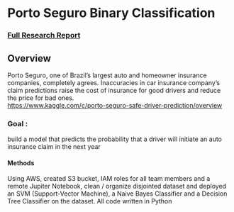 # Porto Seguro Binary Classification

### [Full Research Report](https://github.com/SamuelMadden19/portfolio/blob/master/DriverPrediction/report.pdf)

## Overview
Porto Seguro, one of Brazil’s largest auto and homeowner insurance companies, 
completely agrees. Inaccuracies in car insurance company’s claim predictions raise the cost of 
insurance for good drivers and reduce the price for bad ones.<br>
https://www.kaggle.com/c/porto-seguro-safe-driver-prediction/overview
</br>
### Goal :
build a model that predicts the probability that a driver will initiate an auto insurance claim in the next year
#### Methods
Using AWS, created S3 bucket, IAM roles for all team members and a remote Jupiter Notebook, 
clean / organize disjointed dataset and deployed an SVM (Support-Vector Machine), 
a Naive Bayes Classifier and a Decision Tree Classifier on the dataset. All code written in Python
